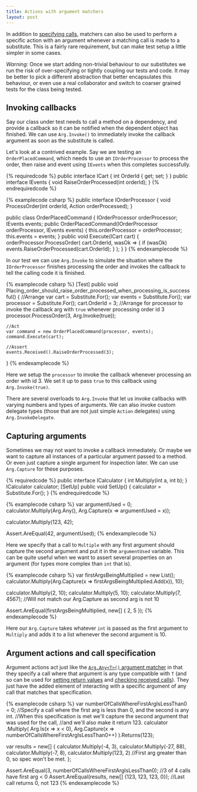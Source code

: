```yaml
---
title: Actions with argument matchers
layout: post
---
```


In addition to [specifying calls](/help/argument-matchers), matchers can also be used to perform a specific action with an argument whenever a matching call is made to a substitute. This is a fairly rare requirement, but can make test setup a little simpler in some cases.

_Warning:_ Once we start adding non-trivial behaviour to our substitutes we run the risk of over-specifying or tightly coupling our tests and code. It may be better to pick a different abstraction that better encapsulates this behaviour, or even use a real collaborator and switch to coarser grained tests for the class being tested.

## Invoking callbacks

Say our class under test needs to call a method on a dependency, and provide a callback so it can be notified when the dependent object has finished. We can use `Arg.Invoke()` to immediately invoke the callback argument as soon as the substitute is called.

Let's look at a contrived example. Say we are testing an `OrderPlacedCommand`, which needs to use an `IOrderProcessor` to process the order, then raise and event using `IEvents` when this completes successfully.

{% requiredcode %}
public interface ICart { int OrderId { get; set; } }
public interface IEvents { void RaiseOrderProcessed(int orderId); }
{% endrequiredcode %}

{% examplecode csharp %}
public interface IOrderProcessor {
    void ProcessOrder(int orderId, Action<bool> orderProcessed);
}

public class OrderPlacedCommand {
    IOrderProcessor orderProcessor;
    IEvents events;
    public OrderPlacedCommand(IOrderProcessor orderProcessor, IEvents events) {
        this.orderProcessor = orderProcessor;
        this.events = events;
    }
    public void Execute(ICart cart) {
        orderProcessor.ProcessOrder(
            cart.OrderId, 
            wasOk => { if (wasOk) events.RaiseOrderProcessed(cart.OrderId); }
        );
    }
}
{% endexamplecode %}

In our test we can use `Arg.Invoke` to simulate the situation where the `IOrderProcessor` finishes processing the order and invokes the callback to tell the calling code it is finished.

{% examplecode csharp %}
[Test]
public void Placing_order_should_raise_order_processed_when_processing_is_successful() {
    //Arrange
    var cart = Substitute.For<ICart>();
    var events = Substitute.For<IEvents>();
    var processor = Substitute.For<IOrderProcessor>();
    cart.OrderId = 3;
    //Arrange for processor to invoke the callback arg with `true` whenever processing order id 3
    processor.ProcessOrder(3, Arg.Invoke(true));

    //Act
    var command = new OrderPlacedCommand(processor, events);
    command.Execute(cart);

    //Assert
    events.Received().RaiseOrderProcessed(3);
}
{% endexamplecode %}

Here we setup the `processor` to invoke the callback whenever processing an order with id 3. We set it up to pass `true` to this callback using `Arg.Invoke(true)`.

There are several overloads to `Arg.Invoke` that let us invoke callbacks with varying numbers and types of arguments. We can also invoke custom delegate types (those that are not just simple `Action` delegates) using `Arg.InvokeDelegate`.

## Capturing arguments

Sometimes we may not want to invoke a callback immediately. Or maybe we want to capture all instances of a particular argument passed to a method. Or even just capture a single argument for inspection later. We can use `Arg.Capture` for these purposes.

{% requiredcode %}
public interface ICalculator { int Multiply(int a, int b); }
ICalculator calculator;
[SetUp] public void SetUp() { calculator = Substitute.For<ICalculator>(); }
{% endrequiredcode %}

{% examplecode csharp %}
var argumentUsed = 0;
calculator.Multiply(Arg.Any<int>(), Arg.Capture<int>(x => argumentUsed = x));

calculator.Multiply(123, 42);

Assert.AreEqual(42, argumentUsed);
{% endexamplecode %}

Here we specify that a call to `Multiple` with any first argument should capture the second argument and put it in the `argumentUsed` variable. This can be quite useful when we want to assert several properties on an argument (for types more complex than `int` that is).

{% examplecode csharp %}
var firstArgsBeingMultiplied = new List<int>();
calculator.Multiply(Arg.Capture<int>(x => firstArgsBeingMultiplied.Add(x)), 10);

calculator.Multiply(2, 10);
calculator.Multiply(5, 10);
calculator.Multiply(7, 4567); //Will not match our Arg.Capture as second arg is not 10

Assert.AreEqual(firstArgsBeingMultiplied, new[] { 2, 5 });
{% endexamplecode %}

Here our `Arg.Capture` takes whatever `int` is passed as the first argument to `Multiply` and adds it to a list whenever the second argument is 10.

## Argument actions and call specification

Argument actions act just like the [`Arg.Any<T>()` argument matcher](/help/argument-matchers) in that they specify a call where that argument is any type compatible with `T` (and so can be used for [setting return values](/help/return-for-args) and [checking received calls](/help/received-calls)). They just have the added element of interacting with a specific argument of any call that matches that specification.

{% examplecode csharp %}
var numberOfCallsWhereFirstArgIsLessThan0 = 0;
//Specify a call where the first arg is less than 0, and the second is any int.
//When this specification is met we'll capture the second argument that was used for the call,
//and we'll also make it return 123.
calculator
    .Multiply(
        Arg.Is<int>(x => x < 0), 
        Arg.Capture<int>(x => numberOfCallsWhereFirstArgIsLessThan0++)
    ).Returns(123);

var results = new[] {
    calculator.Multiply(-4, 3),
    calculator.Multiply(-27, 88),
    calculator.Multiply(-7, 8),
    calculator.Multiply(123, 2) //First arg greater than 0, so spec won't be met.
};

Assert.AreEqual(3, numberOfCallsWhereFirstArgIsLessThan0); //3 of 4 calls have first arg < 0
Assert.AreEqual(results, new[] {123, 123, 123, 0}); //Last call returns 0, not 123
{% endexamplecode %}

